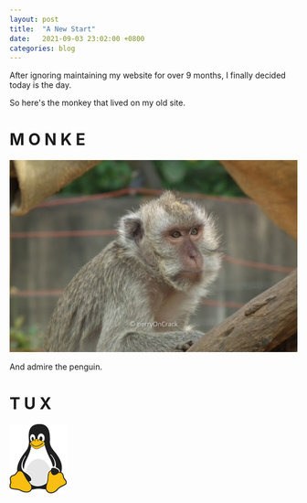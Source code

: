 ```yaml
---
layout: post
title:  "A New Start"
date:   2021-09-03 23:02:00 +0800
categories: blog
---
```


After ignoring maintaining my website for over 9 months, I finally decided today is the day.

So here's the monkey that lived on my old site.

# M O N K E
![monke](/assets/images/monke.jpg)

And admire the penguin.

# T U X
![tux](/assets/images/tux.png)